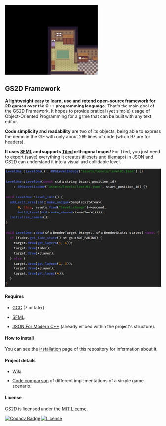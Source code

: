 <img src="assets/readme/example.gif" width=300/>

## GS2D Framework

**A lightweight easy to learn, use and extend open-source framework for 2D games
over the C++ programming language**. That's the main goal of the GS2D Framework.
It hopes to provide pratical (yet simple) usage of Object-Oriented Programming
for a game that can be built with any text editor.

**Code simplicity and readability** are two of its objects, being able to
express the demo in the GIF with only about 299 lines of code
(which 97 are for headers).

**It uses [SFML](https://www.sfml-dev.org) and supports
[Tiled](https://www.mapeditor.org/) orthogonal maps!** For Tiled, you just
need to export (save) everything it creates (tilesets and tilemaps) in JSON
and GS2D can understand it into a visual and collidable level.

![Code Example](assets/readme/code_example.png)

#### Requires

- [GCC](http://gcc.gnu.org) (7 or later).

-  [SFML](https://www.sfml-dev.org).

-  [JSON For Modern C++](https://github.com/nlohmann/json) (already embed within
  the project's structure).

#### How to install

You can see the
[installation](https://github.com/murilobnt/gs2d/blob/master/.github/installation/installation.md)
page of this repository for information about it.

#### Project details

- [Wiki](https://github.com/murilobnt/gs2d/wiki).

-  [Code comparison](https://github.com/murilobnt/gs2d/blob/master/.github/comparison.md)
of different implementations of a simple game scenario.

#### License

GS2D is licensed under the [MIT License](https://github.com/murilobnt/gs2d/blob/master/LICENSE).

[![Codacy Badge](https://api.codacy.com/project/badge/Grade/02e6682822d149bf8e2e0472476f41ea)](https://www.codacy.com/manual/murilobnt/gs2d?utm_source=github.com&amp;utm_medium=referral&amp;utm_content=murilobnt/gs2d&amp;utm_campaign=Badge_Grade)
[![License](https://img.shields.io/:license-MIT-blue.svg)](https://github.com/murilobnt/gs2d/blob/master/LICENSE)
